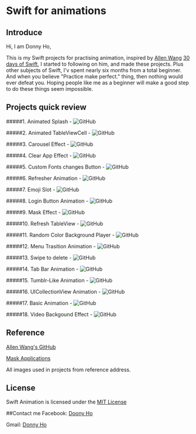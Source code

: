 Swift for animations
====================

## Introduce
Hi, I am Donny Ho,

This is my Swift projects for practising animation, inspired by [Allen Wang](https://twitter.com/creativewang) [30 days of Swift](https://github.com/allenwong/30DaysofSwift), I started to following on him, and made these projects. Plus other subjects of Swift, I'v spent nearly six months from a total beginner. And when you believe "Practice make perfect." thing, then nothing would ever defeat you. Hoping people like me as a beginner will make a good step to do these things seem impossible.

## Projects quick review
#####1. Animated Splash -
![GitHub](https://github.com/Donny8028/Swift-Animation/blob/master/Animated%20Splash/AnimationSpalsh.gif?raw=true)

#####2. Animated TableViewCell - 
![GitHub](https://github.com/Donny8028/Swift-Animation/blob/master/Animated%20TableViewCell/TableViewCellAnimation.gif?raw=true)

#####3. Carousel Effect - 
![GitHub](https://github.com/Donny8028/Swift-Animation/blob/master/Carousel%20Effect/CarouselEffect.gif?raw=true)

#####4. Clear App Effect -
![GitHub](https://github.com/Donny8028/Swift-Animation/blob/master/Clear%20Prioritize%20TableViewCell/ClearAppEffectCell.gif?raw=true)

#####5. Custom Fonts changes Button - 
![GitHub](https://github.com/Donny8028/Swift-Animation/blob/master/Custom%20font/CustomFonts.gif?raw=true)

#####6. Refresher Animation -
![GitHub](https://github.com/Donny8028/Swift-Animation/blob/master/CustomPullToRefresh/PulltoRefreshAnimation.gif?raw=true)

#####7. Emoji Slot -
![GitHub](https://github.com/Donny8028/Swift-Animation/blob/master/Emoji%20Slot%20Machine/EmojiSlot.gif?raw=true)

#####8. Login Button Animation -
![GitHub](https://github.com/Donny8028/Swift-Animation/blob/master/LoginAnimation/LoginAnimation.gif?raw=true)

#####9. Mask Effect -
![GitHub](https://github.com/Donny8028/Swift-Animation/blob/master/MaskEffect/MaskEffect.gif?raw=true)

#####10. Refresh TableView -
![GitHub](https://github.com/Donny8028/Swift-Animation/blob/master/Pull%20to%20Refresh%20and%20Load%20Data/PulltoRefresh.gif?raw=true)

#####11. Random Color Background Player - 
![GitHub](https://github.com/Donny8028/Swift-Animation/blob/master/Random%20Color%20Gradient/RandomColorGradient.gif?raw=true)

#####12. Menu Trasition Animation -
![GitHub](https://github.com/Donny8028/Swift-Animation/blob/master/SideMenu/SideMenu.gif?raw=true)

#####13. Swipe to delete -
![GitHub](https://github.com/Donny8028/Swift-Animation/blob/master/SwipeableCell/SwipeCell.gif?raw=true)

#####14. Tab Bar Animation -
![GitHub](https://github.com/Donny8028/Swift-Animation/blob/master/TabBarSwitch/TabBarAnimation.gif?raw=true)

#####15. Tumblr-Like Animation -
![GitHub](https://github.com/Donny8028/Swift-Animation/blob/master/TumblrMenu/TumblrMenu.gif?raw=true)

#####16. UICollectionView Animation -
![GitHub](https://github.com/Donny8028/Swift-Animation/blob/master/UICollectionViewAnimation/CollectionViewAnimation.gif?raw=true)

#####17. Basic Animation -
![GitHub](https://github.com/Donny8028/Swift-Animation/blob/master/VIewBasicAnimation/BasicAnimation.gif?raw=true)

#####18. Video Backgound Effect -
![GitHub](https://github.com/Donny8028/Swift-Animation/blob/master/Video%20Background/VideoBackground.gif?raw=true)

## Reference
[Allen Wang's GitHub](https://github.com/allenwong/30DaysofSwift)

[Mask Applications](http://www.jianshu.com/p/7a3f2f5b1710)

All images used in projects from reference address.
## License
Swift Animation is licensed under the [MIT License](https://opensource.org/licenses/mit-license.php)

##Contact me
Facebook: [Doony Ho](https://www.facebook.com)

Gmail: [Donny Ho](d24659033@gmail.com)